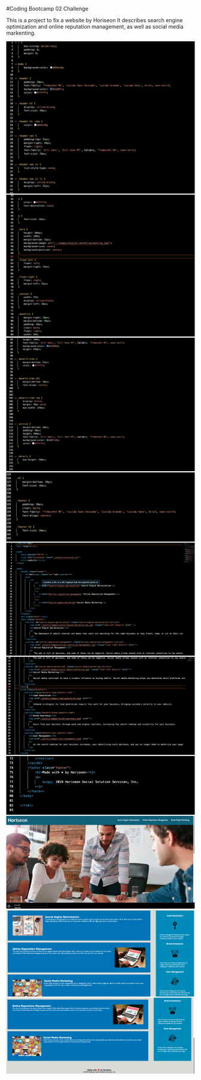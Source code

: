 #Coding Bootcamp
02 Challenge 

This is a project to fix a website by Horiseon
It describes search engine optimization and online reputation management, as well as social media markenting. 

![alt tag](assets/images/.css_code_1-42.png "")
![alt tag](assets/images/.css_code_43-84.png "")
![alt tag](assets/images/.css_code_85-125.png "")
![alt tag](assets/images/.css_code_125-142.png "")
![alt tag](assets/images/html_code_lines_1-40.png "")
![alt tag](assets/images/html_code_lines_40-73.png "")
![alt tag](assets/images/html_code_lines_72-83.png "")
![alt tag](assets/images/website_header_and_picture.png "")
![alt tag](assets/images/website_aside_and_main.png "")
![alt tag](assets/images/website_aside_footer_main.png "")

